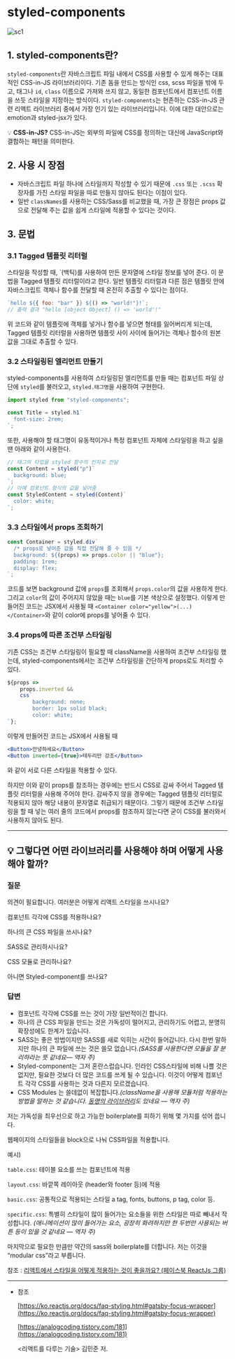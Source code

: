 # styled-components

![sc1](https://user-images.githubusercontent.com/65386533/113510144-488f9580-9594-11eb-975c-4bd98036662d.png)

## 1. styled-components란?

`styled-components`란 자바스크립트 파일 내에서 CSS를 사용할 수 있게 해주는 대표적인 CSS-in-JS 라이브러리이다. 기존 돔을 만드는 방식인 css, scss 파일을 밖에 두고, 태그나 `id`, `class` 이름으로 가져와 쓰지 않고, 동일한 컴포넌트에서 컴포넌트 이름을 쓰듯 스타일을 지정하는 방식이다. `styled-components`는 현존하는 CSS-in-JS 관련 리액트 라이브러리 중에서 가장 인기 있는 라이브러리입니다. 이에 대한 대안으로는 emotion과 styled-jsx가 있다.

💡 **CSS-in-JS?**
CSS-in-JS는 외부의 파일에 CSS를 정의하는 대신에 JavaScript와 결합하는 패턴을 의미한다.

## 2. 사용 시 장점

- 자바스크립트 파일 하나에 스타일까지 작성할 수 있기 때문에 `.css` 또는 `.scss` 확장자를 가진 스타일 파일을 따로 만들지 않아도 된다는 이점이 있다.
- 일반 `classNames`를 사용하는 CSS/Sass를 비교했을 때, 가장 큰 장점은 props 값으로 전달해 주는 값을 쉽게 스타일에 적용할 수 있다는 것이다.

## 3. 문법

### 3.1 Tagged 템플릿 리터럴

스타일을 작성할 때, `(백틱)를 사용하여 만든 문자열에 스타일 정보를 넣어 준다. 이 문법을 Tagged 템플릿 리터럴이라고 한다. 일반 템플릿 리터럴과 다른 점은 템플릿 안에 자바스크립트 객체나 함수를 전달할 때 온전히 추출할 수 있다는 점이다.

```jsx
`hello ${{ foo: "bar" }} ${() => "world!"}!`;
// 출력 결과 "hello [object Object] () => 'world'!"
```

위 코드와 같이 템플릿에 객체를 넣거나 함수를 넣으면 형태를 잃어버리게 되는데, Tagged 템플릿 리터럴을 사용하면 템플릿 사이 사이에 들어가는 객체나 함수의 원본 값을 그대로 추출할 수 있다.

### 3.2 스타일링된 엘리먼트 만들기

styled-components를 사용하여 스타일링된 엘리먼트를 만들 때는 컴포넌트 파일 상단에 `styled`를 불러오고, `styled.태그명`을 사용하여 구현한다.

```jsx
import styled from "styled-components";

const Title = styled.h1`
  font-size: 2rem;
`;
```

또한, 사용해야 할 태그명이 유동적이거나 특정 컴포넌트 자체에 스타일링을 하고 싶을 땐 아래와 같이 사용한다.

```jsx
// 태그의 타입을 styled 함수의 인자로 전달
const Content = styled("p")`
  background: blue;
`;
// 아예 컴포넌트 형식의 값을 넣어줌
const StyledContent = styled(Content)`
  color: white;
`;
```

### 3.3 스타일에서 props 조회하기

```jsx
const Container = styled.div`
  /* props로 넣어준 값을 직접 전달해 줄 수 있음 */
  background: ${(props) => props.color || "blue"};
  padding: 1rem;
  display: flex;
`;
```

코드를 보면 background 값에 `props`를 조회해서 `props.color`의 값을 사용하게 한다. 그리고 `color`의 값이 주어지지 않았을 때는 `blue`를 기본 색상으로 설정했다. 이렇게 만들어진 코드는 JSX에서 사용될 때 `<Container color="yellow">(...)</Container>`와 같이 color에 props를 넣어줄 수 있다.

### 3.4 props에 따른 조건부 스타일링

기존 CSS는 조건부 스타일링이 필요할 때 className을 사용하여 조건부 스타일링 했는데, styled-components에서는 조건부 스타일링을 간단하게 props로도 처리할 수 있다.

```jsx
${props =>
	props.inverted &&
	css`
		background: none;
		border: 1px solid black;
		color: white;
`};
```

이렇게 만들어진 코드는 JSX에서 사용될 때

```jsx
<Button>안녕하세요</Button>
<Button inverted={true}>테두리만 강조</Button>
```

와 같이 서로 다른 스타일을 적용할 수 있다.

하지만 이와 같이 props를 참조하는 경우에는 반드시 CSS로 감싸 주어서 Tagged 템플릿 리터럴을 사용해 주어야 한다. 감싸주지 않을 경우에는 Tagged 템플릿 리터럴로 적용되지 않아 해당 내용이 문자열로 취급되기 때문이다. 그렇기 때문에 조건부 스타일링을 할 때 넣는 여러 줄의 코드에서 props를 참조하지 않는다면 굳이 CSS를 불러와서 사용하지 않아도 된다.

---

## 💡 그렇다면 어떤 라이브러리를 사용해야 하며 어떻게 사용해야 할까?

### **질문**

의견이 필요합니다. 여러분은 어떻게 리액트 스타일을 쓰시나요?

컴포넌트 각각에 CSS를 적용하나요?

하나의 큰 CSS 파일을 쓰시나요?

SASS로 관리하시나요?

CSS 모듈로 관리하나요?

아니면 Styled-component를 쓰나요?

### **답변**

- 컴포넌트 각각에 CSS를 쓰는 것이 가장 일반적이긴 합니다.
- 하나의 큰 CSS 파일을 만드는 것은 가독성이 떨어지고, 관리하기도 어렵고, 분명히 확장성에도 한계가 있습니다.
- SASS는 좋은 방법이지만 SASS를 새로 익히는 시간이 들어갑니다. 다시 한번 말하지만 하나의 큰 파일에 쓰는 것은 쓸모 없습니다._(SASS를 사용한다면 모듈을 잘 분리하라는 뜻 같네요— 역자 주)_
- Styled-component는 그저 혼란스럽습니다. 인라인 CSS스타일에 비해 나쁠 것은 없지만, 필요한 것보다 더 많은 코드를 쓰게 될 수 있습니다. 이것이 어떻게 컴포넌트 각각 CSS를 사용하는 것과 다른지 모르겠습니다.
- CSS Modules 는 쓸데없이 복잡합니다._(className을 사용해 모듈처럼 적용하는 방법을 말하는 것 같습니다. [동명의 라이브러리](https://github.com/css-modules/css-modules)도 있네요 — 역자 주)_

저는 가독성을 최우선으로 하고 가능한 boilerplate를 피하기 위해 몇 가지를 섞어 씁니다.

웹페이지의 스타일들을 block으로 나눠 CSS파일을 적용합니다.

예시)

`table.css`: 테이블 요소를 쓰는 컴포넌트에 적용

`layout.css`: 바깥쪽 레이아웃 (header와 footer 등)에 적용

`basic.css`: 공통적으로 적용되는 스타일 a tag, fonts, buttons, p tag, color 등.

`specific.css`: 특별히 스타일이 많이 들어가는 요소들을 위한 스타일은 따로 빼내서 작성합니다. *(애니메이션이 많이 들어가는 요소, 굉장히 화려하지만 한 두번만 사용되는 버튼 등이 있을 것 같네요 — 역자 주)*

마지막으로 필요한 만큼만 약간의 sass와 boilerplate를 더합니다. 저는 이것을 “modular css”라고 부릅니다.

참조 : [리액트에서 스타일을 어떻게 적용하는 것이 좋을까요? (페이스북 ReactJs 그룹)](https://minoo.medium.com/%EB%A6%AC%EC%95%A1%ED%8A%B8%EC%97%90%EC%84%9C-%EC%8A%A4%ED%83%80%EC%9D%BC%EC%9D%84-%EC%96%B4%EB%96%BB%EA%B2%8C-%EC%A0%81%EC%9A%A9%ED%95%98%EB%8A%94-%EA%B2%83%EC%9D%B4-%EC%A2%8B%EC%9D%84%EA%B9%8C%EC%9A%94-eae661f49e18)

---

- 참조

  [https://ko.reactjs.org/docs/faq-styling.html#gatsby-focus-wrapper](https://ko.reactjs.org/docs/faq-styling.html#gatsby-focus-wrapper)

  [https://analogcoding.tistory.com/181](https://analogcoding.tistory.com/181)

  <리액트를 다루는 기술> 김민준 저.

